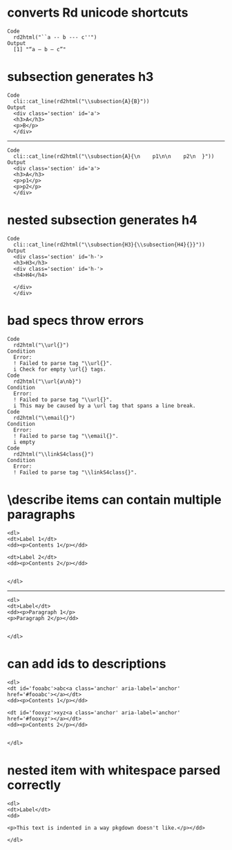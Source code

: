 # converts Rd unicode shortcuts

    Code
      rd2html("``a -- b --- c''")
    Output
      [1] "“a – b — c”"

# subsection generates h3

    Code
      cli::cat_line(rd2html("\\subsection{A}{B}"))
    Output
      <div class='section' id='a'>
      <h3>A</h3>
      <p>B</p>
      </div>

---

    Code
      cli::cat_line(rd2html("\\subsection{A}{\n    p1\n\n    p2\n  }"))
    Output
      <div class='section' id='a'>
      <h3>A</h3>
      <p>p1</p>
      <p>p2</p>
      </div>

# nested subsection generates h4

    Code
      cli::cat_line(rd2html("\\subsection{H3}{\\subsection{H4}{}}"))
    Output
      <div class='section' id='h-'>
      <h3>H3</h3>
      <div class='section' id='h-'>
      <h4>H4</h4>
      
      </div>
      </div>

# bad specs throw errors

    Code
      rd2html("\\url{}")
    Condition
      Error:
      ! Failed to parse tag "\\url{}".
      i Check for empty \url{} tags.
    Code
      rd2html("\\url{a\nb}")
    Condition
      Error:
      ! Failed to parse tag "\\url{}".
      i This may be caused by a \url tag that spans a line break.
    Code
      rd2html("\\email{}")
    Condition
      Error:
      ! Failed to parse tag "\\email{}".
      i empty
    Code
      rd2html("\\linkS4class{}")
    Condition
      Error:
      ! Failed to parse tag "\\linkS4class{}".

# \describe items can contain multiple paragraphs

    <dl>
    <dt>Label 1</dt>
    <dd><p>Contents 1</p></dd>
    
    <dt>Label 2</dt>
    <dd><p>Contents 2</p></dd>
    
    
    </dl>

---

    <dl>
    <dt>Label</dt>
    <dd><p>Paragraph 1</p>
    <p>Paragraph 2</p></dd>
    
    
    </dl>

# can add ids to descriptions

    <dl>
    <dt id='fooabc'>abc<a class='anchor' aria-label='anchor' href='#fooabc'></a></dt>
    <dd><p>Contents 1</p></dd>
    
    <dt id='fooxyz'>xyz<a class='anchor' aria-label='anchor' href='#fooxyz'></a></dt>
    <dd><p>Contents 2</p></dd>
    
    
    </dl>

# nested item with whitespace parsed correctly

    <dl>
    <dt>Label</dt>
    <dd>
    
    <p>This text is indented in a way pkgdown doesn't like.</p></dd>
    
    </dl>

